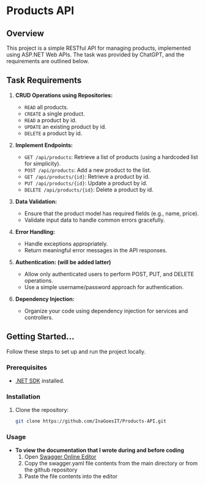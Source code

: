 # Products API

## Overview

This project is a simple RESTful API for managing products, implemented using ASP.NET Web APIs. The task was provided by ChatGPT, and the requirements are outlined below.

## Task Requirements

1. **CRUD Operations using Repositories:**

   - `READ` all products.
   - `CREATE` a single product.
   - `READ` a product by id.
   - `UPDATE` an existing product by id.
   - `DELETE` a product by id.

2. **Implement Endpoints:**

   - `GET /api/products`: Retrieve a list of products (using a hardcoded list for simplicity).
   - `POST /api/products`: Add a new product to the list.
   - `GET /api/products/{id}`: Retrieve a product by id.
   - `PUT /api/products/{id}`: Update a product by id.
   - `DELETE /api/products/{id}`: Delete a product by id.

3. **Data Validation:**

   - Ensure that the product model has required fields (e.g., name, price).
   - Validate input data to handle common errors gracefully.

4. **Error Handling:**

   - Handle exceptions appropriately.
   - Return meaningful error messages in the API responses.

5. **Authentication: (will be added latter)**

   - Allow only authenticated users to perform POST, PUT, and DELETE operations.
   - Use a simple username/password approach for authentication.

6. **Dependency Injection:**
   - Organize your code using dependency injection for services and controllers.

## Getting Started...

Follow these steps to set up and run the project locally.

### Prerequisites

- [.NET SDK](https://dotnet.microsoft.com/download) installed.

### Installation

1. Clone the repository:
   ```bash
   git clone https://github.com/InaGoesIT/Products-API.git
   ```

### Usage

- **To view the documentation that I wrote during and before coding**
  1. Open [Swagger Online Editor](https://editor.swagger.io/)
  2. Copy the swagger.yaml file contents from the main directory or from the github repository
  3. Paste the file contents into the editor
